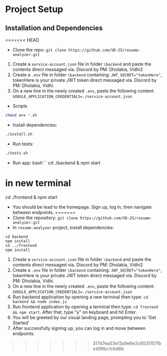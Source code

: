 # Project Setup

## Installation and Dependencies

<<<<<<< HEAD
- Clone the repo: `git clone https://github.com/VD-25/resume-analyzer.git`

1. Create a ```service-account.json``` file in folder ```\backend``` and paste the contents direct messaged via. Discord by PM: Dholakia, Vidhi2
2. Create a ```.env``` file in folder ```\backend``` containing: ```JWT_SECRET="tokenHere"```, tokenHere is your private JWT token direct messaged via. Discord by PM: Dholakia, Vidhi.
3. On a new line in the newly created ```.env```, paste the following content: ```GOOGLE_APPLICATION_CREDENTIALS=./service-account.json```

- Scripts


```bash
chmod a+x *.sh
```

- Install dependencies:
```bash
./install.sh
```

- Run tests:
```bash
./tests.sh
```

- Run app:
bash```
cd ./backend & npm start
# in new terminal
cd ./frontend & npm start

- You should be lead to the homepage. Sign up, log in, then navigate between endpoints.
=======
- Clone the repository: `git clone https://github.com/VD-25/resume-analyzer.git`
- In ```resume-analyzer``` project, install dependencies:
```
cd backend
npm install
cd ../frontend
npm install
```
1. Create a ```service-account.json``` file in folder ```\backend``` and paste the contents direct messaged via. Discord by PM: Dholakia, Vidhi2
2. Create a ```.env``` file in folder ```\backend``` containing: ```JWT_SECRET="tokenHere"```, tokenHere is your private JWT token direct messaged via. Discord by PM: Dholakia, Vidhi.
3. On a new line in the newly created ```.env```, paste the following content: ```GOOGLE_APPLICATION_CREDENTIALS=./service-account.json```
4. Run backend application by opening a new terminal then type: `cd backend && node index.js`
5. Run frontend application by opening a terminal then type: `cd frontend && npm start`. After that, type "y" on keyboard and hit Enter.
6. You will be greeted by our visual landing page, prompting you to 'Get Started'
7. After successfully signing up, you can log in and move between endpoints.
>>>>>>> 317d7ea53e13a9e6e2c6531157fbe499bc1cbd6b



